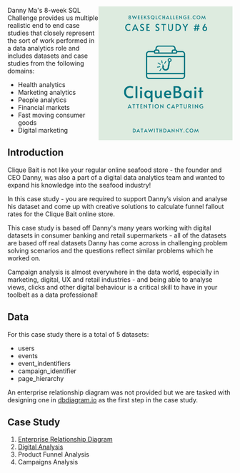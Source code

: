 <a href="https://8weeksqlchallenge.com/case-study-6/"> <img align="right" width="300" height="300" src="https://github.com/ChrisF03/Danny-Ma-SQL-Case-Studies-/blob/main/Solutions/Case%20Study%20%236%20-%20Clique%20Bait/6.png"></a>

Danny Ma's 8-week SQL Challenge provides us multiple realistic end to end case studies that closely represent the sort of work performed in a data analytics role and includes datasets and case studies from the following domains:

* Health analytics
* Marketing analytics
* People analytics
* Financial markets
* Fast moving consumer goods
* Digital marketing

## Introduction

Clique Bait is not like your regular online seafood store - the founder and CEO Danny, was also a part of a digital data analytics team and wanted to expand his knowledge into the seafood industry!

In this case study - you are required to support Danny’s vision and analyse his dataset and come up with creative solutions to calculate funnel fallout rates for the Clique Bait online store.

This case study is based off Danny's many years working with digital datasets in consumer banking and retail supermarkets - all of the datasets are based off real datasets Danny has come across in challenging problem solving scenarios and the questions reflect similar problems which he worked on.

Campaign analysis is almost everywhere in the data world, especially in marketing, digital, UX and retail industries - and being able to analyse views, clicks and other digital behaviour is a critical skill to have in your toolbelt as a data professional!

## Data
For this case study there is a total of 5 datasets:
* users
* events
* event_indentifiers
* campaign_identifier
* page_hierarchy

An enterprise relationship diagram was not provided but we are tasked with designing one in [dbdiagram.io](https://dbdiagram.io/home) as the first step in the case study. 

## Case Study 
1. [Enterprise Relationship Diagram](https://github.com/ChrisF03/Danny-Ma-SQL-Case-Studies-/blob/main/Solutions/Case%20Study%20%236%20-%20Clique%20Bait/solutions/(1)ERD.md)
2. [Digital Analysis](https://github.com/ChrisF03/Danny-Ma-SQL-Case-Studies-/blob/main/Solutions/Case%20Study%20%236%20-%20Clique%20Bait/solutions/(2)Digital_Analysis.md)
3. Product Funnel Analysis
4. Campaigns Analysis
